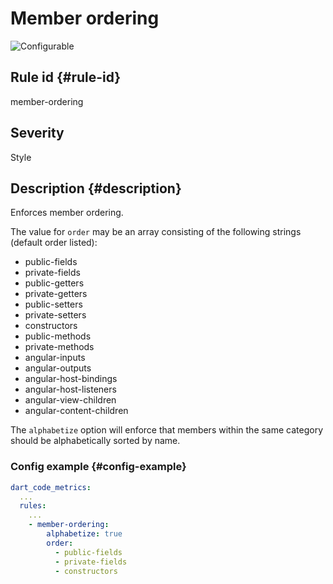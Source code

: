 # Member ordering

![Configurable](https://img.shields.io/badge/-configurable-informational)

## Rule id {#rule-id}

member-ordering

## Severity

Style

## Description {#description}

Enforces member ordering.

The value for `order` may be an array consisting of the following strings (default order listed):

- public-fields
- private-fields
- public-getters
- private-getters
- public-setters
- private-setters
- constructors
- public-methods
- private-methods
- angular-inputs
- angular-outputs
- angular-host-bindings
- angular-host-listeners
- angular-view-children
- angular-content-children

The `alphabetize` option will enforce that members within the same category should be alphabetically sorted by name.

### Config example {#config-example}

```yaml
dart_code_metrics:
  ...
  rules:
    ...
    - member-ordering:
        alphabetize: true
        order:
          - public-fields
          - private-fields
          - constructors
```
